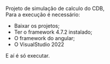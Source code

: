 Projeto de simulação de calculo do CDB, <br>
Para a execução é necessário:<br>
<ul>
  <li>  Baixar os projetos;</li>
  <li>Ter o framework 4.7.2 instalado;</li>
  <li>O framework do angular;</li>
  <li>O VisualStudio 2022</li>
  </ul>
E aí é só executar.
